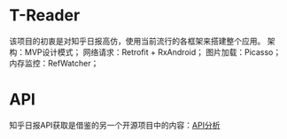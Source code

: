 T-Reader
=========
该项目的初衷是对知乎日报高仿，使用当前流行的各框架来搭建整个应用。
架构：MVP设计模式；
网络请求：Retrofit + RxAndroid；
图片加载：Picasso；
内存监控：RefWatcher；

API
====
知乎日报API获取是借鉴的另一个开源项目中的内容：[API分析](https://github.com/izzyleung/ZhihuDailyPurify/wiki/%E7%9F%A5%E4%B9%8E%E6%97%A5%E6%8A%A5-API-%E5%88%86%E6%9E%90)
